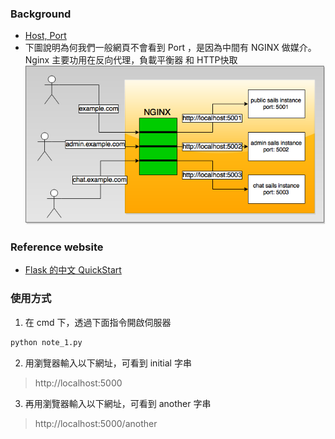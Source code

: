 ### Background
* [Host, Port](http://www.runoob.com/java/java-url-processing.html)
* 下圖說明為何我們一般網頁不會看到 Port ，是因為中間有 NGINX 做媒介。Nginx 主要功用在反向代理，負載平衡器 和 HTTP快取
![Nginx](static\nginx-sails.png)

### Reference website
* [Flask 的中文 QuickStart](http://docs.jinkan.org/docs/flask/quickstart.html)

### 使用方式
1. 在 cmd 下，透過下面指令開啟伺服器
```bash
python note_1.py
```
2. 用瀏覽器輸入以下網址，可看到 initial 字串
> http://localhost:5000

3. 再用瀏覽器輸入以下網址，可看到 another 字串
> http://localhost:5000/another